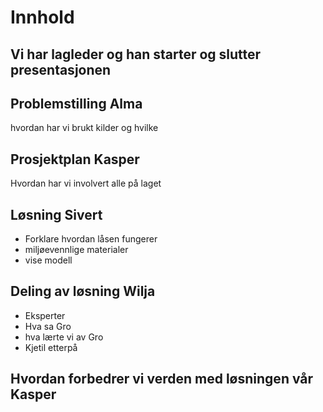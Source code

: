 # Innhold

## Vi har lagleder og han starter og slutter presentasjonen

## Problemstilling Alma
hvordan har vi brukt kilder og hvilke

## Prosjektplan Kasper
Hvordan har vi involvert alle på laget

## Løsning Sivert
- Forklare hvordan låsen fungerer
- miljøevennlige materialer
- vise modell

## Deling av løsning Wilja
- Eksperter
- Hva sa Gro
- hva lærte vi av Gro
- Kjetil etterpå

## Hvordan forbedrer vi verden med løsningen vår Kasper
